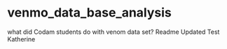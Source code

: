 # venmo_data_base_analysis
what did Codam students do with venom data set?
Readme Updated
Test Katherine
